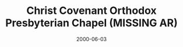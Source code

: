---
date: &id001 2000-06-03
end_date: null
location:
  address: Irvine
  city: MISSING
  state: AR
minister:
- end: 1993-01-01
  name: Jack Smith
  start: 1985-01-01
  type: Pastor
ministers:
- Jack Smith
name: Christ Covenant Orthodox Presbyterian Chapel
names: null
origination_date: *id001
raw_data: "AR\nIrvine\nChrist Covenant Orthodox Presbyterian Chapel  (June 3, 2000\u2013\
  October 20, 2001)\nChurch of the Servant Orthodox Presbyterian Church  (May 5, 1985\u2013\
  June 30, 1993)\n(called Trinity Orthodox Presbyterian Church, August 15, 1991)\n\
  Pastor: Jack Smith, 1985\u201393"
states:
- AR
status:
  active: false
  end_date: null
  reason: name change
  received_from: null
  withdrawal_to: null
title: Christ Covenant Orthodox Presbyterian Chapel (MISSING AR)
year_established:
- 2000

---